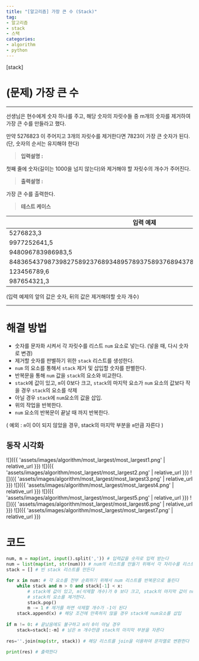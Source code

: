 ```yaml
---
title: "[알고리즘] 가장 큰 수 (Stack)"
tag:
- 알고리즘
- stack
- 스택
categories:
- algorithm
- python
---
```


[stack]
# (문제) 가장 큰 수
---
선생님은 현수에게 숫자 하나를 주고, 해당 숫자의 자릿수들 중 m개의 숫자를 제거하여 가장 큰 수를 만들라고 했다.

만약 5276823 이 주어지고 3개의 자릿수를 제거한다면 7823이 가장 큰 숫자가 된다.
(단, 숫자의 순서는 유지해야 한다)

> **입력설명 :**

첫째 줄에 숫자(길이는 1000을 넘지 않는다)와 제거해야 할 자릿수의 개수가 주어진다.

> **출력설명 :**

가장 큰 수를 출력한다.

> **테스트 케이스**

| 입력 예제 | 출력 예제 |
| -------- | -------- |
| 5276823,3     | 7823   |
| 9977252641,5    | 99776    |
| 948096783986983,5    | 9983986983    |
| 84836543798739827589237689348957893758937689437896743489673489673986,30    | 99999978937689437896743489673489673986    |
| 123456789,6    | 789    |
| 987654321,3    | 987654    |

(입력 예제의 앞의 값은 숫자, 뒤의 값은 제거해야할 숫자 개수)

---
# 해결 방법
* 숫자를 문자화 시켜서 각 자릿수를 리스트 `num` 요소로 넣는다. (넣을 때, 다시 숫자로 변경)
* 제거할 숫자를 판별하기 위한 `stack` 리스트를 생성한다.
* `num` 의 요소를 통해서 `stack` 제거 및 삽입할 숫자를 판별한다.
* 반복문을 통해 `num` 값을 `stack`의 요소와 비교한다.
*  `stack`에 값이 있고, `m`이 0보다 크고, `stack`의 마지막 요소가 `num` 요소의 값보다 작을 경우 `stack`의 요소를 삭제
*  아닐 경우 `stack`에 `num`요소의 값을 삽입. 
* 위의 작업을 반복한다.
* `num` 요소의 반복문이 끝날 때 까지 반복한다.

( 예외 : `m`이 0이 되지 않았을 경우, stack의 마지막 부분을 `m`만큼 자른다 )
## 동작 시각화

![]({{ 'assets/images/algorithm/most_largest/most_largest1.png' | relative_url }})
![]({{ 'assets/images/algorithm/most_largest/most_largest2.png' | relative_url }})
![]({{ 'assets/images/algorithm/most_largest/most_largest3.png' | relative_url }})
![]({{ 'assets/images/algorithm/most_largest/most_largest4.png' | relative_url }})
![]({{ 'assets/images/algorithm/most_largest/most_largest5.png' | relative_url }})
![]({{ 'assets/images/algorithm/most_largest/most_largest6.png' | relative_url }})
![]({{ 'assets/images/algorithm/most_largest/most_largest7.png' | relative_url }})
# 코드
```python
num, m = map(int, input().split(',')) # 입력값을 숫자로 입력 받는다
num = list(map(int, str(num))) # num의 리스트를 만들기 위해서 각 자리수를 리스트의 요소로 만든다
stack = [] # 빈 stack 리스트를 만든다

for x in num: # 각 요소를 전부 순회하기 위해서 num 리스트를 반복문으로 돌린다
    while stack and m > 0 and stack[-1] < x: 
		# stack에 값이 있고, m(삭제할 개수)가 0 보다 크고, stack의 마지막 값이 num의 요소보다 작을 경우
		# stack의 요소를 제거한다.
        stack.pop()
        m -= 1 # 제거를 하면 삭제할 개수가 -1이 된다
    stack.append(x) # 해당 조건에 만족하지 않을 경우 stack에 num요소를 삽입
		
if m != 0: # 끝났음에도 불구하고 m이 0이 아닐 경우
    stack=stack[:-m] # 남은 m 개수만큼 stack의 마지막 부분을 자른다
		
res=''.join(map(str, stack)) # 해당 리스트를 join을 이용하여 문자열로 변환한다

print(res) # 출력한다
```
